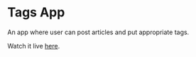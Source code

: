 # Tags App

An app where user can post articles and put appropriate tags.

Watch it live [here](http://eprotagtions.herokuapp.com/).
